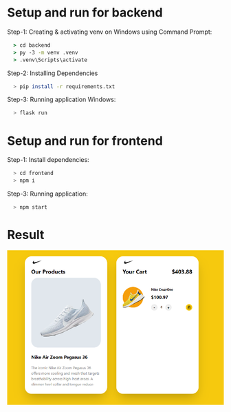 # Setup and run for backend

Step-1: Creating & activating venv on Windows using Command Prompt:

```cmd
  > cd backend
  > py -3 -m venv .venv
  > .venv\Scripts\activate
```

Step-2: Installing Dependencies

```bash
  > pip install -r requirements.txt
```

Step-3: Running application
Windows:

```bash
  > flask run
```
# Setup and run for frontend

Step-1: Install dependencies:

```bash
  > cd frontend
  > npm i
```

Step-3: Running application:

```bash
  > npm start
```

# Result
![MarineGEO circle logo](/img/app_test.png)
